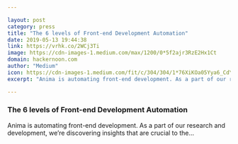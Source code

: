 ```yaml
---

layout: post
category: press
title: "The 6 levels of Front-end Development Automation"
date: 2019-05-13 19:44:38
link: https://vrhk.co/2WCj3Ti
image: https://cdn-images-1.medium.com/max/1200/0*5f2ajr3RzE2Hx1Ct
domain: hackernoon.com
author: "Medium"
icon: https://cdn-images-1.medium.com/fit/c/304/304/1*76XiKOa05Yya6_CdYX8pVg.jpeg
excerpt: "Anima is automating front-end development. As a part of our research and development, we’re discovering insights that are crucial to the…"

---
```


### The 6 levels of Front-end Development Automation

Anima is automating front-end development. As a part of our research and development, we’re discovering insights that are crucial to the…